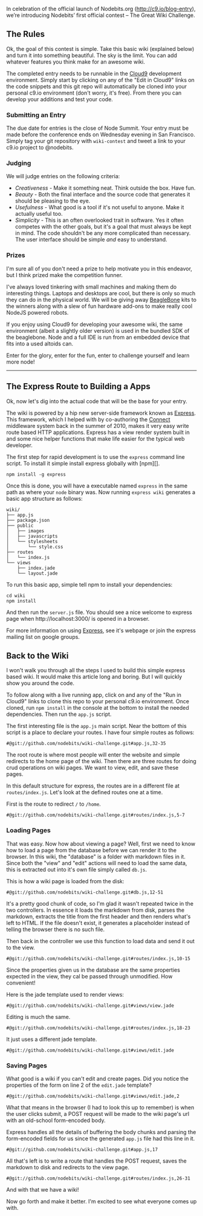 
In celebration of the official launch of Nodebits.org (<http://c9.io/blog-entry>), we’re introducing Nodebits’ first official contest – The Great Wiki Challenge. 

## The Rules

Ok, the goal of this contest is simple.  Take this basic wiki (explained below) and turn it into something beautiful.  The sky is the limit.  You can add whatever features you think make for an awesome wiki.

The completed entry needs to be runnable in the [Cloud9][] development environment.  Simply start by clicking on any of the "Edit in Cloud9" links on the code snippets and this git repo will automatically be cloned into your personal c9.io environment (don't worry, it's free).  From there you can develop your additions and test your code.

### Submitting an Entry

The due date for entries is the close of Node Summit.  Your entry must be made before the conference ends on Wednesday evening in San Francisco.  Simply tag your git repository with `wiki-contest` and tweet a link to your c9.io project to @nodebits.

### Judging

We will judge entries on the following criteria:

 - *Creativeness* - Make it something neat.  Think outside the box.  Have fun.
 - *Beauty* - Both the final interface and the source code that generates it should be pleasing to the eye.
 - *Usefulness* - What good is a tool if it's not useful to anyone.  Make it actually useful too.
 - *Simplicity* - This is an often overlooked trait in software.  Yes it often competes with the other goals, but it's a goal that must always be kept in mind.  The code shouldn't be any more complicated than necessary.  The user interface should be simple *and* easy to understand. 

### Prizes

I'm sure all of you don't need a prize to help motivate you in this endeavor, but I think prized make the competition funner.

I've always loved tinkering with small machines and making them do interesting things.  Laptops and desktops are cool, but there is only so much they can do in the physical world.  We will be giving away [BeagleBone][] kits to the winners along with a slew of fun hardware add-ons to make really cool NodeJS powered robots.

If you enjoy using Cloud9 for developing your awesome wiki, the same environment (albeit a slightly older version) is used in the bundled SDK of the beaglebone.  Node and a full IDE is run from an embedded device that fits into a used altoids can.

Enter for the glory, enter for the fun, enter to challenge yourself and learn more node!

-----------------------

## The Express Route to Building a Apps

Ok, now let's dig into the actual code that will be the base for your entry.

The wiki is powered by a hip new server-side framework known as [Express][].  This framework, which I helped with by co-authoring the [Connect][] middleware system back in the summer of 2010, makes it very easy write route based HTTP applications.  Express has a view render system built in and some nice helper functions that make life easier for the typical web developer.

The first step for rapid development is to use the `express` command line script.  To install it simple install express globally with [npm][].

    npm install -g express

Once this is done, you will have a executable named `express` in the same path as where your `node` binary was.  Now running `express wiki` generates a basic app structure as follows:

    wiki/
    ├── app.js
    ├── package.json
    ├── public
    │   ├── images
    │   ├── javascripts
    │   └── stylesheets
    │       └── style.css
    ├── routes
    │   └── index.js
    └── views
        ├── index.jade
        └── layout.jade

To run this basic app, simple tell npm to install your dependencies:

    cd wiki
    npm install

And then run the `server.js` file.  You should see a nice welcome to express page when http://localhost:3000/ is opened in a browser.

For more information on using [Express][], see it's webpage or join the express mailing list on google groups.

## Back to the Wiki

I won't walk you through all the steps I used to build this simple express based wiki.  It would make this article long and boring.  But I will quickly show you around the code.

To follow along with a live running app, click on and any of the "Run in Cloud9" links to clone this repo to your personal c9.io environment.  Once cloned, run `npm install` in the console at the bottom to install the needed dependencies.  Then run the `app.js` script.

The first interesting file is the `app.js` main script.  Near the bottom of this script is a place to declare your routes.  I have four simple routes as follows:

    #@git://github.com/nodebits/wiki-challenge.git#app.js,32-35

The root route is where most people will enter the website and simple redirects to the home page of the wiki.  Then there are three routes for doing crud operations on wiki pages.  We want to view, edit, and save these pages.

In this default structure for express, the routes are in a different file at `routes/index.js`.  Let's look at the defined routes one at a time.

First is the route to redirect `/` to `/home`.

    #@git://github.com/nodebits/wiki-challenge.git#routes/index.js,5-7

### Loading Pages

That was easy.  Now how about viewing a page?  Well, first we need to know how to load a page from the database before we can render it to the browser.  In this wiki, the "database" is a folder with markdown files in it.  Since both the "view" and "edit" actions will need to load the same data, this is extracted out into it's own file simply called `db.js`.

This is how a wiki page is loaded from the disk:

    #@git://github.com/nodebits/wiki-challenge.git#db.js,12-51

It's a pretty good chunk of code, so I'm glad it wasn't repeated twice in the two controllers.  In essence it loads the markdown from disk, parses the markdown, extracts the title from the first header and then renders what's left to HTML.  If the file doesn't exist, it generates a placeholder instead of telling the browser there is no such file.

Then back in the controller we use this function to load data and send it out to the view.

    #@git://github.com/nodebits/wiki-challenge.git#routes/index.js,10-15

Since the properties given us in the database are the same properties expected in the view, they cal be passed through unmodified.  How convenient!

Here is the jade template used to render views:

    #@git://github.com/nodebits/wiki-challenge.git#views/view.jade

Editing is much the same.

    #@git://github.com/nodebits/wiki-challenge.git#routes/index.js,18-23

It just uses a different jade template.

    #@git://github.com/nodebits/wiki-challenge.git#views/edit.jade

### Saving Pages

What good is a wiki if you can't edit and create pages.  Did you notice the properties of the form on line 2 of the `edit.jade` template?

    #@git://github.com/nodebits/wiki-challenge.git#views/edit.jade,2

What that means in the browser (I had to look this up to remember) is when the user clicks submit, a POST request will be made to the wiki page's url with an old-school form-encoded body.

Express handles all the details of buffering the body chunks and parsing the form-encoded fields for us since the generated `app.js` file had this line in it.

    #@git://github.com/nodebits/wiki-challenge.git#app.js,17

All that's left is to write a route that handles the POST request, saves the markdown to disk and redirects to the view page.

    #@git://github.com/nodebits/wiki-challenge.git#routes/index.js,26-31

And with that we have a wiki!

Now go forth and make it better.  I'm excited to see what everyone comes up with.

[Cloud9]: http://c9.io/
[BeagleBone]: http://beagleboard.org/bone
[Express]: http://expressjs.org/
[Connect]: http://senchalabs.github.com/connect/
